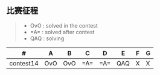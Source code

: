 ## 比赛征程
> * OvO : solved in the contest
> * =A= : solved after contest
> * QAQ : solving


  \# |  A  |  B  |  C  |  D  |  E  |  F  |  G  
---|---|---|---|---|---|---|---
| contest14 | OvO | OvO | =A= | =A= | QAQ |X|X



